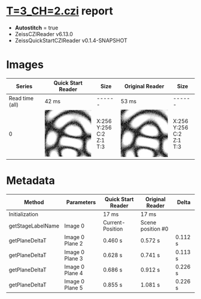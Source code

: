 # [T=3_CH=2.czi](https://zenodo.org/record/7015307/files/T%3D3_CH%3D2.czi) report
 - **Autostitch** = true
 - ZeissCZIReader v6.13.0
 - ZeissQuickStartCZIReader v0.1.4-SNAPSHOT

# Images 

| Series            | Quick Start Reader | Size | Original Reader | Size |
|-------------------|--------------------|------|-----------------|------|
| Read time (all)   |42 ms|------|53 ms|------|
|0|![T=3_CH=2.quick_true.flat_true.stitch_true.series_0.jpg](T=3_CH=2/T=3_CH=2.quick_true.flat_true.stitch_true.series_0.jpg)|X:256<br>Y:256<br>C:2<br>Z:1<br>T:3|![T=3_CH=2.quick_false.flat_true.stitch_true.series_0.jpg](T=3_CH=2/T=3_CH=2.quick_false.flat_true.stitch_true.series_0.jpg)|X:256<br>Y:256<br>C:2<br>Z:1<br>T:3|

# Metadata

|  Method            | Parameters       | Quick Start Reader | Original Reader | Delta  |
| -------------------|------------------|--------------------|-----------------|------- |
| Initialization     |                  |17 ms|17 ms|        |
| getStageLabelName| Image 0 | Current-Position| Scene position #0| |
| getPlaneDeltaT| Image 0 Plane 2 |  0.460 s |  0.572 s | 0.112 s |
| getPlaneDeltaT| Image 0 Plane 3 |  0.628 s |  0.741 s | 0.113 s |
| getPlaneDeltaT| Image 0 Plane 4 |  0.686 s |  0.912 s | 0.226 s |
| getPlaneDeltaT| Image 0 Plane 5 |  0.855 s |  1.081 s | 0.226 s |
